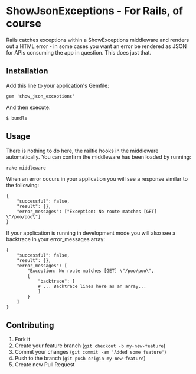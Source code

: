 # ShowJsonExceptions - For Rails, of course

Rails catches exceptions within a ShowExceptions middleware and renders out a HTML error - in some cases you want an error be rendered as JSON for APIs consuming the app in question. This does just that.

## Installation

Add this line to your application's Gemfile:

    gem 'show_json_exceptions'

And then execute:

    $ bundle

## Usage

There is nothing to do here, the railtie hooks in the middleware automatically. You can confirm the middleware has been loaded by running:

	rake middleware

When an error occurs in your application you will see a response similar to the following:

    {
    	"successful": false,
    	"result": {},
    	"error_messages": ["Exception: No route matches [GET] \"/poo/poo\"]
    }

If your application is running in development mode you will also see a backtrace in your error_messages array:

	{
    	"successful": false,
    	"result": {},
    	"error_messages": [
    		"Exception: No route matches [GET] \"/poo/poo\",
    		{
    			"backtrace": [
    			# ... Backtrace lines here as an array...
    			]
    		}
    	]
    }


## Contributing

1. Fork it
2. Create your feature branch (`git checkout -b my-new-feature`)
3. Commit your changes (`git commit -am 'Added some feature'`)
4. Push to the branch (`git push origin my-new-feature`)
5. Create new Pull Request
